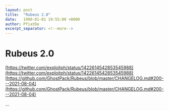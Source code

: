```yaml
---
layout: post
title:  "Rubeus 2.0"
date:   1990-01-01 19:55:00 +0000
author: PfiatDe
excerpt_separator: <!--more-->
---
```


# Rubeus 2.0
[https://twitter.com/exploitph/status/1422614542853545988](https://twitter.com/exploitph/status/1422614542853545988)
[https://github.com/GhostPack/Rubeus/blob/master/CHANGELOG.md#200---2021-08-04](https://github.com/GhostPack/Rubeus/blob/master/CHANGELOG.md#200---2021-08-04)

...
<!--more-->
